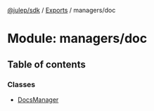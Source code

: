 [@julep/sdk](../README.md) / [Exports](../modules.md) / managers/doc

# Module: managers/doc

## Table of contents

### Classes

- [DocsManager](../classes/managers_doc.DocsManager.md)
